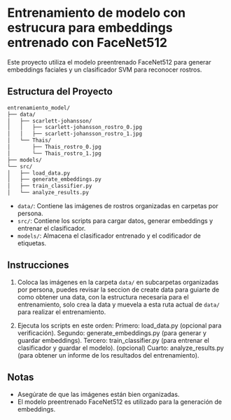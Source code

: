 # Entrenamiento de modelo con estrucura para embeddings entrenado con FaceNet512
 
Este proyecto utiliza el modelo preentrenado FaceNet512 para generar embeddings faciales y un clasificador SVM para reconocer rostros.

## Estructura del Proyecto
```txt
entrenamiento_model/
├── data/
│   ├── scarlett-johansson/
│   │   ├── scarlett-johansson_rostro_0.jpg
│   │   ├── scarlett-johansson_rostro_1.jpg
│   └── Thais/
│       ├── Thais_rostro_0.jpg
│       └── Thais_rostro_1.jpg
├── models/
└── src/
│   ├── load_data.py
│   ├── generate_embeddings.py
│   ├── train_classifier.py
│   └── analyze_results.py
```
- `data/`: Contiene las imágenes de rostros organizadas en carpetas por persona.
- `src/`: Contiene los scripts para cargar datos, generar embeddings y entrenar el clasificador.
- `models/`: Almacena el clasificador entrenado y el codificador de etiquetas.

## Instrucciones

1. Coloca las imágenes en la carpeta `data/` en subcarpetas organizadas por persona, puedes revisar la seccion de   create data para guiarte de como obtener una data, con la estructura necesaria para el entrenamiento, solo crea la data y muevela a esta ruta actual de  `data/` para realizar el entrenamiento.

2. Ejecuta los scripts en este orden:
Primero: load_data.py (opcional para verificación).
Segundo: generate_embeddings.py (para generar y guardar embeddings).
Tercero: train_classifier.py (para entrenar el clasificador y guardar el modelo).
(opcional) Cuarto: analyze_results.py (para obtener un informe de los resultados del entrenamiento).

## Notas
- Asegúrate de que las imágenes están bien organizadas.
- El modelo preentrenado FaceNet512 es utilizado para la generación de embeddings.
